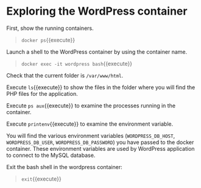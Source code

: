 # Exploring the WordPress container

First, show the running containers.

> `docker ps`{{execute}}

Launch a shell to the WordPress container by using the container name.

> `docker exec -it wordpress bash`{{execute}}

Check that the current folder is `/var/www/html`. 

Execute `ls`{{execute}} to show the files in the folder where you will find the PHP files for the application.

Execute `ps aux`{{execute}} to examine the processes running in the container.

Execute `printenv`{{execute}} to examine the environment variable. 

You will find the various environment variables (`WORDPRESS_DB_HOST`, `WORDPRESS_DB_USER`,  `WORDPRESS_DB_PASSWORD`) you have passed to the docker container. These environment variables are used by WordPress application to connect to the MySQL database.

Exit the bash shell in the wordpress container:
> `exit`{{execute}}

<br/>
